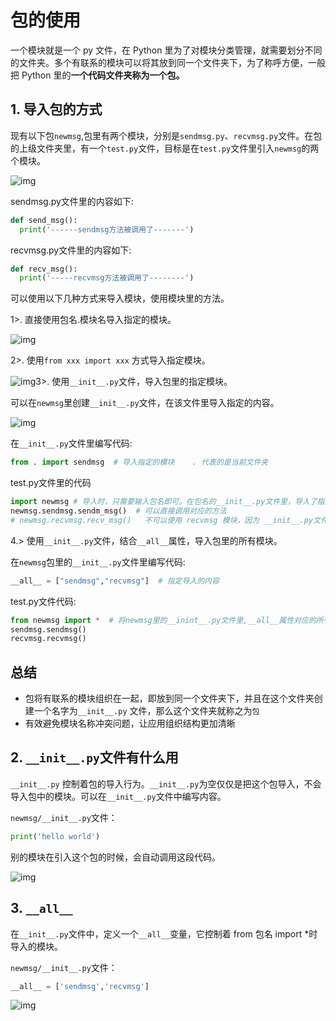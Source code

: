 # 包的使用



一个模块就是一个 py 文件，在 Python 里为了对模块分类管理，就需要划分不同的文件夹。多个有联系的模块可以将其放到同一个文件夹下，为了称呼方便，一般把 Python 里的**一个代码文件夹称为一个包。**

## 1. 导入包的方式

现有以下包`newmsg`,包里有两个模块，分别是`sendmsg.py`、`recvmsg.py`文件。在包的上级文件夹里，有一个`test.py`文件，目标是在`test.py`文件里引入`newmsg`的两个模块。

![img](../images/目录结构.png)

sendmsg.py文件里的内容如下:

```python
def send_msg():
  print('------sendmsg方法被调用了-------')
```

recvmsg.py文件里的内容如下:

```python
def recv_msg():
  print('-----recvmsg方法被调用了--------')
```

可以使用以下几种方式来导入模块，使用模块里的方法。

1>. 直接使用包名.模块名导入指定的模块。

![img](../images/导入指定模块.png)

2>. 使用`from xxx import xxx` 方式导入指定模块。

![img](../images/使用from...import导入指定模块.png)3>. 使用`__init__.py`文件，导入包里的指定模块。

可以在`newmsg`里创建`__init__.py`文件，在该文件里导入指定的内容。

![img](../images/__init__文件位置.png)



在`__init__.py`文件里编写代码:

```python
from . import sendmsg  # 导入指定的模块    . 代表的是当前文件夹
```

test.py文件里的代码

```python
import newmsg # 导入时，只需要输入包名即可。在包名的__init__.py文件里，导入了指定模块
newmsg.sendmsg.sendm_msg()  # 可以直接调用对应的方法
# newmsg.recvmsg.recv_msg()   不可以使用 recvmsg 模块，因为 __init__.py文件里没有导入这个模块
```

4.> 使用`__init__.py`文件，结合`__all__`属性，导入包里的所有模块。

在`newmsg`包里的`__init__.py`文件里编写代码:

```python
__all__ = ["sendmsg","recvmsg"]  # 指定导入的内容
```

test.py文件代码:

```python
from newmsg import *  # 将newmsg里的__inint__.py文件里,__all__属性对应的所有模块都导入
sendmsg.sendmsg()
recvmsg.recvmsg()
```

## 总结

- 包将有联系的模块组织在一起，即放到同一个文件夹下，并且在这个文件夹创建一个名字为`__init__.py` 文件，那么这个文件夹就称之为`包`
- 有效避免模块名称冲突问题，让应用组织结构更加清晰

## 2. `__init__.py`文件有什么用

`__init__.py` 控制着包的导入行为。`__init__.py`为空仅仅是把这个包导入，不会导入包中的模块。可以在`__init__.py`文件中编写内容。

`newmsg/__init__.py`文件：

```python
print('hello world')
```

别的模块在引入这个包的时候，会自动调用这段代码。

![img](../images/init文件.png)



## 3. `__all__`

在`__init__.py`文件中，定义一个`__all__`变量，它控制着 from 包名 import *时导入的模块。

`newmsg/__init__.py`文件：

```python
__all__ = ['sendmsg','recvmsg']
```



![img](../images/__all__的使用.png)